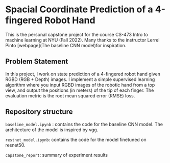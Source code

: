 # Spacial Coordinate Prediction of a 4-fingered Robot Hand

This is the personal capstone project for the course CS-473 Intro to machine learning at NYU (Fall 2022). Many thanks to the instructor Lerrel Pinto [webpage](The baseline CNN model)for inspiration.

## Problem Statement
In this project, I work on state prediction of a 4-fingered robot hand given RGBD (RGB + Depth) images. I implement a simple supervised learning algorithm where you input RGBD images of the robotic hand from a top view, and output the positions (in meters) of the tip of each finger.  The evaluation metric is the root mean squared error (RMSE) loss.

## Repository structure
`baseline_model.ipynb` : contains the code for the baseline CNN model. The architecture of the model is inspired by vgg.

`restnet_model.ipynb`: contains the code for the model finetuned on resnet50. 

`capstone_report`: summary of experiment results



